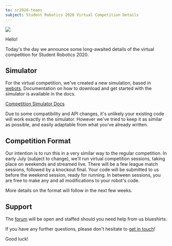 ```yaml
---
to: sr2020-teams
subject: Student Robotics 2020 Virtual Competition Details
---
```


![](https://pbs.twimg.com/media/EYt9wgcX0AAKjOn?format=jpg)

Hello!

Today's the day we announce some long-awaited details of the virtual competition for Student Robotics 2020.

## Simulator

For the virtual competition, we've created a new simulation, based in [webots](https://cyberbotics.com/). Documentation on how to download and get started with the simulator is available in the docs.

[Competition Simulator Docs](https://studentrobotics.org/docs/competition-simulator/)

Due to some compatibility and API changes, it's unlikely your existing code will work exactly in the simulator. However we've tried to keep it as similar as possible, and easily adaptable from what you've already written.

## Competition Format

Our intention is to run this in a very similar way to the regular competition. In early July (subject to change), we'll run virtual competition sessions, taking place on weekends and streamed live. There will be a few league match sessions, followed by a knockout final. Your code will be submitted to us before the weekend session, ready for running. In between sessions, you are free to make any and all modifications to your robot's code.

More details on the format will follow in the next few weeks.

## Support

The [forum](https://studentrobotics.org/forum/) will be open and staffed should you need help from us blueshirts.

If you have any further questions, please don't hesitate to [get in touch](teams@studentrobotics.org)!

Good luck!
